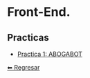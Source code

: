 # Front-End. 

## Practicas

- [Practica 1: ABOGABOT](https://github.com/JorgeGonzalez08/LaunchX-2022/tree/main/Front-End/Practica-Abogabot)

[⬅ Regresar](https://github.com/JorgeGonzalez08/LaunchX-2022)
